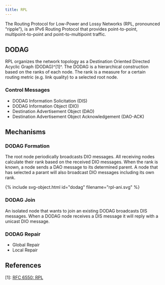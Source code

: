 ```yaml
---
title: RPL
---
```


The Routing Protocol for Low-Power and Lossy Networks (RPL, pronounced “ripple”), is an IPv6 Routing Protocol that provides point-to-point, multipoint-to-point and point-to-multipoint traffic.


## DODAG
RPL organizes the network topology as a Destination Oriented Directed Acyclic Graph (DODAG)^[1]^. The DODAG is a hierarchical construction based on the ranks of each node. The rank is a measure for a certain routing metric (e.g. link quality) to a selected root node.


### Control Messages

* DODAG Information Solicitation (DIS)
* DODAG Information Object (DIO)
* Destination Advertisement Object (DAO)
* Destination Advertisement Object Acknowledgement (DAO-ACK)


## Mechanisms

### DODAG Formation
The root node periodically broadcasts DIO messages. All receiving nodes calculate their rank based on the received DIO messages. When the rank is known, a node sends a DAO message to its determined parent. A node that has selected a parant will also broadcast DIO messages including its own rank.




{% include svg-object.html id="dodag" filename="rpl-ani.svg" %}

### DODAG Join
An isolated node that wants to join an existing DODAG broadcasts DIS messages. When a DODAG node receives a DIS message it will reply with a unicast DIO message.



### DODAG Repair
* Global Repair
* Local Repair



## References

[1]: [RFC 6550: RPL](https://tools.ietf.org/html/rfc6550)

[^rpl]: [RFC 6550: RPL](https://tools.ietf.org/html/rfc6550)
